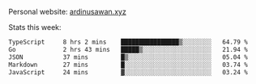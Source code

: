 Personal website: [ardinusawan.xyz](https://ardinusawan.xyz)

Stats this week:
<!--START_SECTION:waka-->

```txt
TypeScript     8 hrs 2 mins    ████████████████▒░░░░░░░░   64.79 %
Go             2 hrs 43 mins   █████▒░░░░░░░░░░░░░░░░░░░   21.94 %
JSON           37 mins         █▒░░░░░░░░░░░░░░░░░░░░░░░   05.04 %
Markdown       27 mins         █░░░░░░░░░░░░░░░░░░░░░░░░   03.74 %
JavaScript     24 mins         ▓░░░░░░░░░░░░░░░░░░░░░░░░   03.24 %
```

<!--END_SECTION:waka-->
